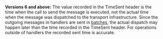 **Versions 6 and above:** The value recorded in the TimeSent header is the time when the call to send the message is executed, not the actual time when the message was dispatched to the transport infrastructure. Since the outgoing messages in handlers are sent in [batches](/nservicebus/messaging/batched-dispatch.md), the actual dispatch may happen later than the time recorded in the TimeSent header. For operations outside of handlers the recorded sent time is accurate.